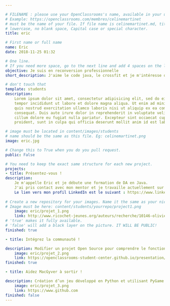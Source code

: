 ```yaml
---

# FILENAME : please use your OpenClassrooms's name, available in your url.
# Example: https://openclassrooms.com/membres/celinemartinet
# must be the name of your file. If file name is celinemartinet.md, title is celinemartinet.
# lowercase, no blank space, Capital case or special character.
title: eric

# First name or full name
name: Eric
date: 2018-11-25 01:32

# One line.
# If you need more space, go to the next line and add 4 spaces on the left, as in 'description'.
objective: Je suis en reconversion professionnelle
short_description: J'aime le code java, le crossfit et je m'intéresse de plus en plus à la nutrition

# don't touch that
template: students
description:
    Lorem ipsum dolor sit amet, consectetur adipisicing elit, sed do eiusmod
    tempor incididunt ut labore et dolore magna aliqua. Ut enim ad minim veniam,
    quis nostrud exercitation ullamco laboris nisi ut aliquip ex ea commodo
    consequat. Duis aute irure dolor in reprehenderit in voluptate velit esse
    cillum dolore eu fugiat nulla pariatur. Excepteur sint occaecat cupidatat non
    proident, sunt in culpa qui officia deserunt mollit anim id est laborum.

# image must be located in content/images/students
# name should be the same as this file. Eg: celinemartinet.png
image: eric.jpg

# Change this to True when you do you pull request.
public: False

# You need to keep the exact same structure for each new project.
projects:
- title: Présentez-vous !
description:
    Je m'appelle Eric et je débute une formation de DA en Java.
    J'ai pris contact avec mon mentor et je travaille actuellement sur le projet 3.
    Le lien vers mon profil LinkedIn est le suivant : https://www.linkedin.com/in/aubrun-eric-81533a77
    
# Create a new repository for your images. Name it the same as your nickname and profile picture.
# Image must be here: content/students/yourrepo/project1.png
    image: eric/projet_1.png
    link: http://www.ricochet-jeunes.org/auteurs/recherche/10146-olivier-vogel
# 'true' makes it fully available.
# 'false' will add a black layer on the picture. IT WILL BE PUBLIC!
finished: true

- title: Intégrez la communauté !

description: Modifier un projet Open Source pour comprendre le fonctionnement de Git, de Github et des pull requests.
    image: eric/projet_2.png
    link: https://openclassrooms-student-center.github.io/presentation/students/eric.html
finished: true

- title: Aidez MacGyver à sortir !

description: Création d’un jeu développé en Python et utilisant PyGame.
    image: eric/projet_3.png
    link: https://www.github.com
finished: false
---
```


